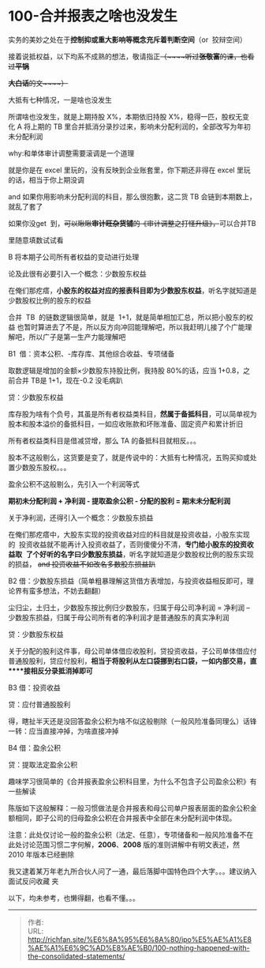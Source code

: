 # 100-合并报表之啥也没发生

实务的美妙之处在于**控制抑或重大影响等概念充斥着判断空间**（or  狡辩空间）

接着说抵权益，以下均系不成熟的想法，敬请指正~~（~~~~听过~~**~~张敬富~~**~~的课，也看过~~**~~平锅~~**

**~~大白话~~**~~的文~~~~）~~

大抵有七种情况，一是啥也没发生

所谓啥也没发生，就是上期持股 X%，本期依旧持股 X%，稳得一匹，股权无变化 A 将上期的 TB 里合并抵消分录抄过来，影响未分配利润的，全部改写为年初未分配利润

why:和单体审计调整需要滚调是一个道理

就是你是在 excel 里玩的，没有反映到企业账套里，你下期还非得在 excel 里玩的话，相当于你上期没调

and 如果你用影响未分配利润的科目，那么很抱歉，这二货 TB 会链到本期数上，就乱了套了

如果你没get  到，~~可以瞅瞅~~**~~审计旺杂货铺~~**~~的~~~~《审计调整之打怪升级》~~~~，~~可以合并TB

里随意填数试试看

  

B 将本期子公司所有者权益的变动进行处理

论及此很有必要引入一个概念：少数股东权益

在俺们那疙瘩，**小股东的权益对应的报表科目即为少数股东权益**，听名字就知道是少数股权比例的股东的权益

合并  TB  的链数逻辑很简单，就是  1&#43;1，就是简单相加汇总，所以把小股东的权益 也暂时算进去了不是，所以反方向冲回能理解吧，所以我赶明儿接了个广能理解吧，所以广子是第一生产力能理解吧

B1  借：资本公积、-库存库、其他综合收益、专项储备

取数逻辑是增加的金额×少数股东持股比例，我持股 80%的话，应当 1&#43;0.8，之前合并 TB是 1&#43;1，现在-0.2 没毛病趴

贷：少数股东权益

库存股为啥有个负号，其虽是所有者权益类科目，**然属于备抵科目**，可以简单视为股本和股本溢价的备抵科目，一如应收账款和坏账准备、固定资产和累计折旧

所有者权益类科目是借减贷增，那么 TA 的备抵科目就相反。。。

  

股本不这般剔么，这货要是变了，就是传说中的：大抵有七种情况，五购买抑或处置少数股东股权。。。

盈余公积不这般剔么，先引入一个利润等式

**期初未分配利润 &#43; 净利润 - 提取盈余公积 - 分配的股利 = 期末未分配利润**

关于净利润，还得引入一个概念：少数股东损益

在俺们那疙瘩中，大股东实现的投资收益对应的科目就是投资收益，小股东实现的  投资收益就不能再计入投资收益了，否则傻傻分不清，**专门给小股东的投资收益取**  **了个好听的名字曰少数股东损益**，听名字就知道是少数股权比例的股东实现的损益， ~~and 投资收益不如改名多数股东损益趴~~

B2 借：少数股东损益（简单粗暴理解这货借方表增加，与投资收益相反即可，理论界有蛮多想法，不妨去翻翻）

尘归尘，土归土，少数股东按比例归少数股东，归属于母公司净利润 = 净利润 – 少数股东损益，归属于母公司所有者的净利润才是普通股东的真实净利润

贷：少数股东权益

  

关于分配的股利这件事，母公司单体借应收股利，贷投资收益，子公司单体借应付普通股股利，贷应付股利，**相当于将股利从左口袋挪到右口袋，一如内部交易，直****接相反分录抵消掉即可**

B3 借：投资收益

贷：应付普通股股利

得，瞎扯半天还是没回答盈余公积为啥不似这般剔除（一般风险准备同理么）话锋一转：应当直接冲掉，为啥直接冲掉

B4 借：盈余公积

贷：提取法定盈余公积

趣味学习很简单的《合并报表盈余公积科目里，为什么不包含子公司盈余公积》有一些解读

陈版如下这般解释：一般习惯做法是合并报表和母公司单户报表层面的盈余公积金额相同，即子公司的归母盈余公积在合并报表中全部在未分配利润中体现。

注意：此处仅讨论一般的盈余公积（法定、任意），专项储备和一般风险准备不在此处讨论范围习惯二字何解，**2006**、**2008** 版的准则讲解中有明文表述，然 2010 年版本已经删除

我又逮着某万年老九所合伙人问了一通，最后落脚中国特色四个大字。。。建议纳入面试反问收藏 夹

以下，均未参考，也懒得翻，也看不懂。。。

---

> 作者:   
> URL: http://richfan.site/%E6%8A%95%E6%8A%80/ipo%E5%AE%A1%E8%AE%A1%E6%9C%AD%E8%AE%B0/100-nothing-happened-with-the-consolidated-statements/  

